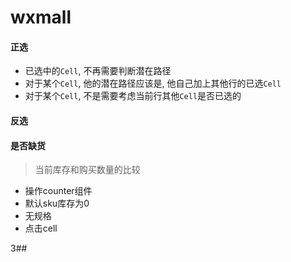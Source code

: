 # wxmall

#### 正选
* 已选中的`Cell`, 不再需要判断潜在路径
* 对于某个`Cell`, 他的潜在路径应该是, 他自己加上其他行的已选`Cell`
* 对于某个`Cell`, 不是需要考虑当前行其他`Cell`是否已选的

#### 反选


#### 是否缺货
> 当前库存和购买数量的比较
* 操作counter组件
* 默认sku库存为0
* 无规格
* 点击cell

3## 
